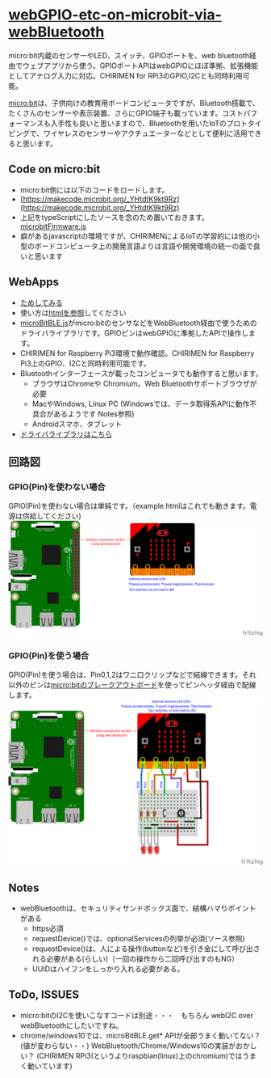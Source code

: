 # [webGPIO-etc-on-microbit-via-webBluetooth](http://chirimen.org/webGPIO-etc-on-microbit-via-webBluetooth/) #
 micro:bit内蔵のセンサーやLED、スイッチ、GPIOポートを、web bluetooth経由でウェブアプリから使う。GPIOポートAPIはwebGPIOにほぼ準拠、拡張機能としてアナログ入力に対応。CHIRIMEN for RPi3のGPIO,I2Cとも同時利用可能。

[micro:bit](https://ja.wikipedia.org/wiki/BBC_Micro:bit)は、子供向けの教育用ボードコンピュータですが、Bluetooth搭載で、たくさんのセンサーや表示装置、さらにGPIO端子も載っています。コストパフォーマンスも入手性も良いと思いますので、Bluetoothを用いたIoTのプロトタイピングで、ワイヤレスのセンサーやアクチュエーターなどとして便利に活用できると思います。

## Code on micro:bit ##
* micro:bit側には以下のコードをロードします。
* [https://makecode.microbit.org/_YHtdtK9kt9Rz](https://makecode.microbit.org/_YHtdtK9kt9Rz)
* 上記をtypeScriptにしたソースを念のため置いておきます。[microbitFirmware.js](microbitFirmware.js)
* 癖があるjavascriptの環境ですが、CHIRIMENによるIoTの学習的には他の小型のボードコンピュータ上の開発言語よりは言語や開発環境の統一の面で良いと思います

## WebApps ##
* [ためしてみる](https://chirimen.org/webGPIO-etc-on-microbit-via-webBluetooth/example.html)
* 使い方は[htmlを参照](https://github.com/chirimen-oh/webGPIO-etc-on-microbit-via-webBluetooth/blob/master/example.html)してください
* [microBitBLE.js](microBitBLE.js)がmicro:bitのセンサなどをWebBluetooth経由で使うためのドライバライブラリです。GPIOピンはwebGPIOに準拠したAPIで操作します。
* CHIRIMEN for Raspberry Pi3環境で動作確認。CHIRIMEN for Raspberry Pi3上のGPIO、I2Cと同時利用可能です。
* Bluetoothインターフェースが載ったコンピュータでも動作すると思います。
  * ブラウザはChromeや Chromium。Web Bluetoothサポートブラウザが必要
  * MacやWindows, Linux PC (Windowsでは、データ取得系APIに動作不具合があるようです Notes参照)
  * Androidスマホ、タブレット
* [ドライバライブラリはこちら](https://github.com/chirimen-oh/webGPIO-etc-on-microbit-via-webBluetooth/blob/master/microBitBLE.js)

## 回路図 ##
### GPIO(Pin)を使わない場合 ###
GPIO(Pin)を使わない場合は単純です。（example.htmlはこれでも動きます。電源は供給してください)
![GPIOを使わない場合の回路図](imgs/micro_bit.png)

### GPIO(Pin)を使う場合 ###
GPIO(Pin)を使う場合は、Pin0,1,2はワニ口クリップなどで結線できます。それ以外のピンは[micro:bitのブレークアウトボード](https://www.google.com/search?q=micro:bit+breakout&tbm=isch)を使ってピンヘッダ経由で配線します。
![GPIOを使う場合の回路図](imgs/micro_bit_gpio.png)

## Notes ##
* webBluetoothは、セキュリティサンドボックス面で、結構ハマりポイントがある
  * https必須
  * requestDevice()では、optionalServicesの列挙が必須(ソース参照)
  * requestDevice()は、人による操作(buttonなど)を引き金にして呼び出される必要がある(らしい)（一回の操作から二回呼び出すのもNG）
  * UUIDはハイフンをしっかり入れる必要がある。

## ToDo, ISSUES ##
* micro:bitのI2Cを使いこなすコードは別途・・・　もちろん webI2C over webBluetoothにしたいですね。
* chrome/windows10では、microBitBLE.get* APIが全部うまく動いてない？(値が変わらない・・) WebBluetooth/Chrome/Windows10の実装がおかしい？ (CHIRIMEN RPi3(というよりraspbian(linux)上のchromium)ではうまく動いています)
